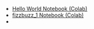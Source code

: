 - [Hello World Notebook (Colab)](https://colab.research.google.com/drive/1DxDPYO0Cao9OFfTMng0Wp-c5lzhfYi6D?usp=sharing)
- [fizzbuzz_1 Notebook (Colab)](https://colab.research.google.com/drive/1AJHJRhTLeUXWtJHDbvGw7THyp9Y8ev0u?usp=sharing)
- 
